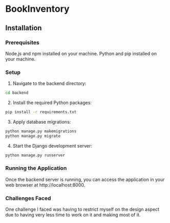 # BookInventory

## Installation


### Prerequisites
Node.js and npm installed on your machine.
Python and pip installed on your machine.


### Setup
1. Navigate to the backend directory:
```sh
cd backend
```
2. Install the required Python packages:
  ```sh
  pip install -r requirements.txt
  ```
3. Apply database migrations:
```sh
python manage.py makemigrations
python manage.py migrate
```
4. Start the Django development server:
```sh
python manage.py runserver
```

### Running the Application
Once the backend server is running, you can access the application in your web browser at http://localhost:8000.

### Challenges Faced
One challenge I faced was having to restrict myself on the design aspect due to having very less time to work on it and making most of it.

